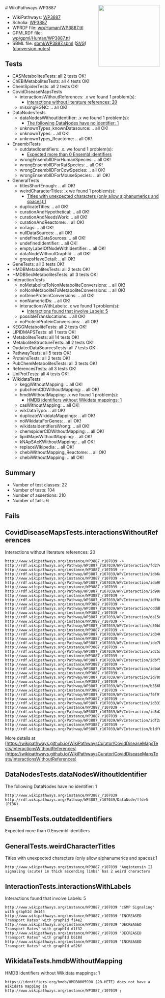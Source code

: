<img style="float: right; width: 200px" src="../logo.png" />
# WikiPathways WP3887

* WikiPathways: [WP3887](https://identifiers.org/wikipathways:WP3887)
* Scholia: [WP3887](https://scholia.toolforge.org/wikipathways/WP3887)
* WPRDF file: [wp/Human/WP3887.ttl](../wp/Human/WP3887.ttl)
* GPMLRDF file: [wp/gpml/Human/WP3887.ttl](../wp/gpml/Human/WP3887.ttl)
* SBML file: [sbml/WP3887.sbml](../sbml/WP3887.sbml) ([SVG](../sbml/WP3887.svg)) ([conversion notes](../sbml/WP3887.txt))

## Tests
* CASMetabolitesTests: all 2 tests OK!
* ChEBIMetabolitesTests: all 4 tests OK!
* ChemSpiderTests: all 2 tests OK!
* CovidDiseaseMapsTests
    * interactionsWithoutReferences: .x we found 1 problem(s):
        * [Interactions without literature references: 20](#9701cd00)
    * missingHGNC: .. all OK!
* DataNodesTests
    * dataNodesWithoutIdentifier: .x we found 1 problem(s):
        * [The following DataNodes have no identifier: 1](#d2d32fa0)
    * unknownTypes_knownDatasource: .. all OK!
    * unknownTypes: .. all OK!
    * unknownTypes_Reactome: .. all OK!
* EnsemblTests
    * outdatedIdentifiers: .x. we found 1 problem(s):
        * [Expected more than 0 Ensembl identifiers](#f44398b7)
    * wrongEnsemblIDForHumanSpecies: .. all OK!
    * wrongEnsemblIDForRatSpecies: .. all OK!
    * wrongEnsemblIDForCowSpecies: .. all OK!
    * wrongEnsemblIDForMouseSpecies: .. all OK!
* GeneralTests
    * titlesShortEnough: .. all OK!
    * weirdCharacterTitles: .x we found 1 problem(s):
        * [Titles with unexpected characters (only allow alphanumerics and spaces):1](#fda87b3f)
    * duplicateTitles: .. all OK!
    * curationAndHypothetical: .. all OK!
    * curationAndNeedsWork: .. all OK!
    * curationAndReactome: .. all OK!
    * noTags: .. all OK!
    * nullDataSources: .. all OK!
    * undefinedDataSources: .. all OK!
    * undefinedIdentifier: .. all OK!
    * emptyLabelOfNodeWithIdentifier: .. all OK!
    * dataNodeWithoutGraphId: .. all OK!
    * groupsHaveDetail: .. all OK!
* GeneTests: all 3 tests OK!
* HMDBMetabolitesTests: all 2 tests OK!
* HMDBSecMetabolitesTests: all 3 tests OK!
* InteractionTests
    * noMetaboliteToNonMetaboliteConversions: .. all OK!
    * noNonMetaboliteToMetaboliteConversions: .. all OK!
    * noGeneProteinConversions: .. all OK!
    * nonNumericIDs: .. all OK!
    * interactionsWithLabels: .x we found 1 problem(s):
        * [Interactions found that involve Labels: 5](#630d267c)
    * possibleTranslocations: .. all OK!
    * noProteinProteinConversions: .. all OK!
* KEGGMetaboliteTests: all 2 tests OK!
* LIPIDMAPSTests: all 1 tests OK!
* MetabolitesTests: all 14 tests OK!
* MetaboliteStructureTests: all 2 tests OK!
* OudatedDataSourcesTests: all 7 tests OK!
* PathwayTests: all 5 tests OK!
* ProteinsTests: all 2 tests OK!
* PubChemMetabolitesTests: all 3 tests OK!
* ReferencesTests: all 3 tests OK!
* UniProtTests: all 4 tests OK!
* WikidataTests
    * keggWithoutMapping: .. all OK!
    * pubchemCIDWithoutMapping: .. all OK!
    * hmdbWithoutMapping: .x we found 1 problem(s):
        * [HMDB identifiers without Wikidata mappings: 1](#8860e69b)
    * casWithoutMapping: .. all OK!
    * wikDataTypo: .. all OK!
    * duplicateWikidataMappings: .. all OK!
    * noWikidataForGenes: .. all OK!
    * wikidataIdentifiersWrong: .. all OK!
    * chemspiderCIDWithoutMapping: .. all OK!
    * lipidMapsWithoutMapping: .. all OK!
    * kNApSAcKWithoutMapping: .. all OK!
    * replaceWikipedia: .. all OK!
    * chebiWithoutMapping_Reactome: .. all OK!
    * chebiWithoutMapping: .. all OK!


## Summary

* Number of test classes: 22
* Number of tests: 104
* Number of assertions: 210
* Number of fails: 6

## Fails

<a name="9701cd00" />

## CovidDiseaseMapsTests.interactionsWithoutReferences

Interactions without literature references: 20
```
http://www.wikipathways.org/instance/WP3887_r107039 -> http://rdf.wikipathways.org/Pathway/WP3887_r107039/WP/Interaction/fd27e
http://www.wikipathways.org/instance/WP3887_r107039 -> http://rdf.wikipathways.org/Pathway/WP3887_r107039/WP/Interaction/idb6aeda6e
http://www.wikipathways.org/instance/WP3887_r107039 -> http://rdf.wikipathways.org/Pathway/WP3887_r107039/WP/Interaction/ida9061ad8
http://www.wikipathways.org/instance/WP3887_r107039 -> http://rdf.wikipathways.org/Pathway/WP3887_r107039/WP/Interaction/id99aa66ae
http://www.wikipathways.org/instance/WP3887_r107039 -> http://rdf.wikipathways.org/Pathway/WP3887_r107039/WP/Interaction/idf6e6880e
http://www.wikipathways.org/instance/WP3887_r107039 -> http://rdf.wikipathways.org/Pathway/WP3887_r107039/WP/Interaction/cdddb
http://www.wikipathways.org/instance/WP3887_r107039 -> http://rdf.wikipathways.org/Pathway/WP3887_r107039/WP/Interaction/da15d
http://www.wikipathways.org/instance/WP3887_r107039 -> http://rdf.wikipathways.org/Pathway/WP3887_r107039/WP/Interaction/c50b8
http://www.wikipathways.org/instance/WP3887_r107039 -> http://rdf.wikipathways.org/Pathway/WP3887_r107039/WP/Interaction/id34690075
http://www.wikipathways.org/instance/WP3887_r107039 -> http://rdf.wikipathways.org/Pathway/WP3887_r107039/WP/Interaction/ide7bb8a6b
http://www.wikipathways.org/instance/WP3887_r107039 -> http://rdf.wikipathways.org/Pathway/WP3887_r107039/WP/Interaction/idc5ac7655
http://www.wikipathways.org/instance/WP3887_r107039 -> http://rdf.wikipathways.org/Pathway/WP3887_r107039/WP/Interaction/idbf59f2bb
http://www.wikipathways.org/instance/WP3887_r107039 -> http://rdf.wikipathways.org/Pathway/WP3887_r107039/WP/Interaction/idba0cfd5e
http://www.wikipathways.org/instance/WP3887_r107039 -> http://rdf.wikipathways.org/Pathway/WP3887_r107039/WP/Interaction/id7097a338
http://www.wikipathways.org/instance/WP3887_r107039 -> http://rdf.wikipathways.org/Pathway/WP3887_r107039/WP/Interaction/b556b
http://www.wikipathways.org/instance/WP3887_r107039 -> http://rdf.wikipathways.org/Pathway/WP3887_r107039/WP/Interaction/f6f9f
http://www.wikipathways.org/instance/WP3887_r107039 -> http://rdf.wikipathways.org/Pathway/WP3887_r107039/WP/Interaction/id333d5b2f
http://www.wikipathways.org/instance/WP3887_r107039 -> http://rdf.wikipathways.org/Pathway/WP3887_r107039/WP/Interaction/id5d2f2ce2
http://www.wikipathways.org/instance/WP3887_r107039 -> http://rdf.wikipathways.org/Pathway/WP3887_r107039/WP/Interaction/idf2ab756f
http://www.wikipathways.org/instance/WP3887_r107039 -> http://rdf.wikipathways.org/Pathway/WP3887_r107039/WP/Interaction/b1df6
```

More details at [https://wikipathways.github.io/WikiPathwaysCurator/CovidDiseaseMapsTests/interactionsWithoutReferences](https://wikipathways.github.io/WikiPathwaysCurator/CovidDiseaseMapsTests/interactionsWithoutReferences)

<a name="d2d32fa0" />

## DataNodesTests.dataNodesWithoutIdentifier

The following DataNodes have no identifier: 1
```
http://www.wikipathways.org/instance/WP3887_r107039 http://rdf.wikipathways.org/Pathway/WP3887_r107039/DataNode/ffde5 (PI3K)
```

<a name="f44398b7" />

## EnsemblTests.outdatedIdentifiers

Expected more than 0 Ensembl identifiers
<a name="fda87b3f" />

## GeneralTests.weirdCharacterTitles

Titles with unexpected characters (only allow alphanumerics and spaces):1
```
http://www.wikipathways.org/instance/WP3887_r107039 'Angiotensin II signaling (acute) in thick ascending limbs' has 2 weird characters
```

<a name="630d267c" />

## InteractionTests.interactionsWithLabels

Interactions found that involve Labels: 5
```
http://www.wikipathways.org/instance/WP3887_r107039 "cGMP Signaling" with graphId de144
http://www.wikipathways.org/instance/WP3887_r107039 "INCREASED
Transport Rates" with graphId f14e2
http://www.wikipathways.org/instance/WP3887_r107039 "DECREASED
Transport Rates" with graphId d1f32
http://www.wikipathways.org/instance/WP3887_r107039 "DECREASED
Transport Rates" with graphId b618d
http://www.wikipathways.org/instance/WP3887_r107039 "INCREASED
Transport Rates" with graphId a626f
```

<a name="8860e69b" />

## WikidataTests.hmdbWithoutMapping

HMDB identifiers without Wikidata mappings: 1
```
https://identifiers.org/hmdb/HMDB0005998 (20-HETE) does not have a Wikidata mapping in http://www.wikipathways.org/instance/WP3887_r107039 ; 
```


